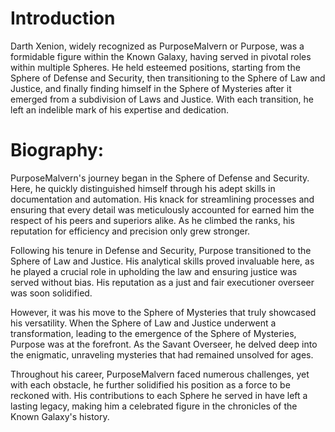 # Introduction

Darth Xenion, widely recognized as PurposeMalvern or Purpose, was a formidable figure within the Known Galaxy, having served in pivotal roles within multiple Spheres.
He held esteemed positions, starting from the Sphere of Defense and Security, then transitioning to the Sphere of Law and Justice, and finally finding himself in the Sphere of Mysteries after it emerged from a subdivision of Laws and Justice.
With each transition, he left an indelible mark of his expertise and dedication.

# Biography:

PurposeMalvern's journey began in the Sphere of Defense and Security.
Here, he quickly distinguished himself through his adept skills in documentation and automation.
His knack for streamlining processes and ensuring that every detail was meticulously accounted for earned him the respect of his peers and superiors alike.
As he climbed the ranks, his reputation for efficiency and precision only grew stronger.

Following his tenure in Defense and Security, Purpose transitioned to the Sphere of Law and Justice.
His analytical skills proved invaluable here, as he played a crucial role in upholding the law and ensuring justice was served without bias.
His reputation as a just and fair executioner overseer was soon solidified.

However, it was his move to the Sphere of Mysteries that truly showcased his versatility.
When the Sphere of Law and Justice underwent a transformation, leading to the emergence of the Sphere of Mysteries, Purpose was at the forefront.
As the Savant Overseer, he delved deep into the enigmatic, unraveling mysteries that had remained unsolved for ages.

Throughout his career, PurposeMalvern faced numerous challenges, yet with each obstacle, he further solidified his position as a force to be reckoned with.
His contributions to each Sphere he served in have left a lasting legacy, making him a celebrated figure in the chronicles of the Known Galaxy's history.
